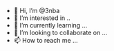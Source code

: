 - 👋 Hi, I’m @3nba
- 👀 I’m interested in ..
- 🌱 I’m currently learning ...
- 💞️ I’m looking to collaborate on ...
- 📫 How to reach me ...

<!---
3nba/3nba is a ✨ special ✨ repository because its `README.md` (this file) appears on your GitHub profile.
You can click the Preview link to take a look at your changes.
--->
